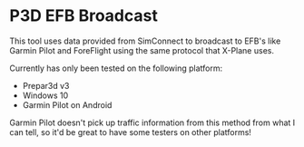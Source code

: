 # P3D EFB Broadcast

This tool uses data provided from SimConnect to broadcast to EFB's like Garmin Pilot and ForeFlight using the same protocol that X-Plane uses.

Currently has only been tested on the following platform:
- Prepar3d v3
- Windows 10
- Garmin Pilot on Android

Garmin Pilot doesn't pick up traffic information from this method from what I can tell, so it'd be great to have some testers on other platforms!
